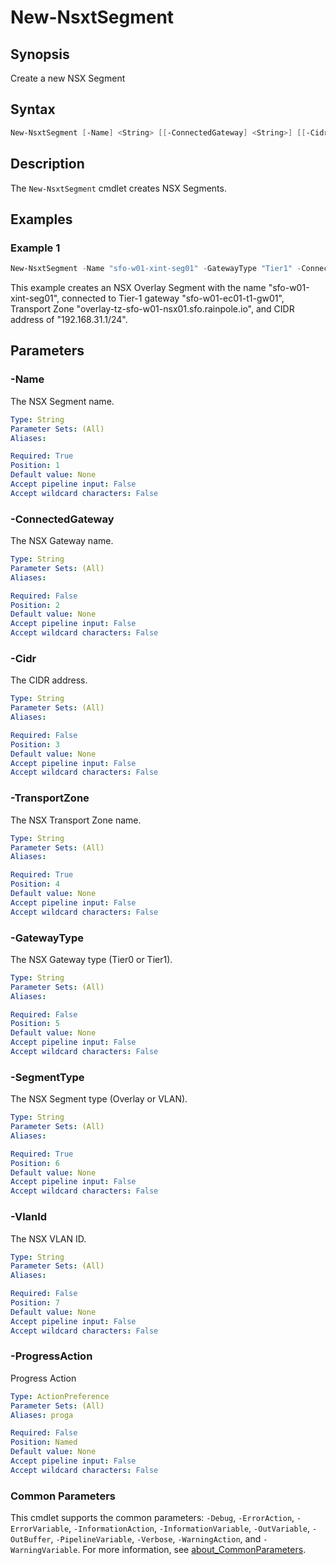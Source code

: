 # New-NsxtSegment

## Synopsis

Create a new NSX Segment

## Syntax

```powershell
New-NsxtSegment [-Name] <String> [[-ConnectedGateway] <String>] [[-Cidr] <String>] [-TransportZone] <String> [[-GatewayType] <String>] [-SegmentType] <String> [[-VlanId] <String>] [-ProgressAction <ActionPreference>] [<CommonParameters>]
```

## Description

The `New-NsxtSegment` cmdlet creates NSX Segments.

## Examples

### Example 1

```powershell
New-NsxtSegment -Name "sfo-w01-xint-seg01" -GatewayType "Tier1" -ConnectedGateway "sfo-w01-ec01-t1-gw01" -Cidr "192.168.31.1/24" -TransportZone "overlay-tz-sfo-w01-nsx01.sfo.rainpole.io"
```

This example creates an NSX Overlay Segment with the name "sfo-w01-xint-seg01", connected to Tier-1 gateway "sfo-w01-ec01-t1-gw01", Transport Zone "overlay-tz-sfo-w01-nsx01.sfo.rainpole.io", and CIDR address of "192.168.31.1/24".

## Parameters

### -Name

The NSX Segment name.

```yaml
Type: String
Parameter Sets: (All)
Aliases:

Required: True
Position: 1
Default value: None
Accept pipeline input: False
Accept wildcard characters: False
```

### -ConnectedGateway

The NSX Gateway name.

```yaml
Type: String
Parameter Sets: (All)
Aliases:

Required: False
Position: 2
Default value: None
Accept pipeline input: False
Accept wildcard characters: False
```

### -Cidr

The CIDR address.

```yaml
Type: String
Parameter Sets: (All)
Aliases:

Required: False
Position: 3
Default value: None
Accept pipeline input: False
Accept wildcard characters: False
```

### -TransportZone

The NSX Transport Zone name.

```yaml
Type: String
Parameter Sets: (All)
Aliases:

Required: True
Position: 4
Default value: None
Accept pipeline input: False
Accept wildcard characters: False
```

### -GatewayType

The NSX Gateway type (Tier0 or Tier1).

```yaml
Type: String
Parameter Sets: (All)
Aliases:

Required: False
Position: 5
Default value: None
Accept pipeline input: False
Accept wildcard characters: False
```

### -SegmentType

The NSX Segment type (Overlay or VLAN).

```yaml
Type: String
Parameter Sets: (All)
Aliases:

Required: True
Position: 6
Default value: None
Accept pipeline input: False
Accept wildcard characters: False
```

### -VlanId

The NSX VLAN ID.

```yaml
Type: String
Parameter Sets: (All)
Aliases:

Required: False
Position: 7
Default value: None
Accept pipeline input: False
Accept wildcard characters: False
```

### -ProgressAction

Progress Action

```yaml
Type: ActionPreference
Parameter Sets: (All)
Aliases: proga

Required: False
Position: Named
Default value: None
Accept pipeline input: False
Accept wildcard characters: False
```

### Common Parameters

This cmdlet supports the common parameters: `-Debug`, `-ErrorAction`, `-ErrorVariable`, `-InformationAction`, `-InformationVariable`, `-OutVariable`, `-OutBuffer`, `-PipelineVariable`, `-Verbose`, `-WarningAction`, and `-WarningVariable`. For more information, see [about_CommonParameters](http://go.microsoft.com/fwlink/?LinkID=113216).
